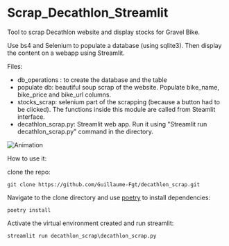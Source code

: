 # Scrap_Decathlon_Streamlit

Tool to scrap Decathlon website and display stocks for Gravel Bike.

Use bs4 and Selenium to populate a database (using sqlite3).
Then display the content on a webapp using Streamlit.

Files:

- db_operations : to create the database and the table
- populate db: beautiful soup scrap of the website. Populate bike_name, bike_price and bike_url columns.
- stocks_scrap: selenium part of the scrapping (because a button had to be clicked). The functions inside this module are called from Steamlit interface.
- decathlon_scrap.py: Streamlit web app. Run it using "Streamlit run decathlon_scrap.py" command in the directory.

![Animation](https://user-images.githubusercontent.com/66461774/156323899-2bcf364e-d461-4b86-b642-ab241bf2adab.gif)

How to use it:

clone the repo:
```
git clone https://github.com/Guillaume-Fgt/decathlon_scrap.git
```
Navigate to the clone directory and use [poetry](https://python-poetry.org/docs/) to install dependencies:
```
poetry install
```



Activate the virtual environment created and run streamlit:
```
streamlit run decathlon_scrap\decathlon_scrap.py
```
